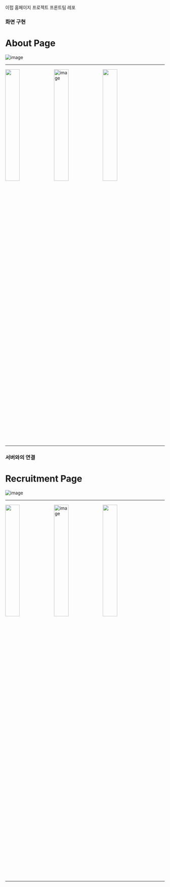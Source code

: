 이펍 홈페이지 프로젝트 프론트팀 레포

### 화면 구현
# About Page

![image](https://user-images.githubusercontent.com/65931227/184263791-1558923c-815b-46a0-8d3b-783e577145c8.png)

<hr/>
<img src="https://user-images.githubusercontent.com/65931227/184263858-c147043e-e637-4b5a-a350-615cd8dd3392.png" align="left" width="30%" height="30%"/>
<img width="30%" alt="image" src="https://user-images.githubusercontent.com/65931227/184263885-9e55e1a4-dc38-4097-84e6-2afe4cce9f50.png" align="left">
<img src="https://user-images.githubusercontent.com/65931227/184263895-3dd5a7ab-5ce7-480b-95a8-9985c367edbe.png"  width="30%" height="30%"/> 
<div style="margin-bottom:50px">
<hr/>

### 서버와의 연결

# Recruitment Page
 
![image](https://user-images.githubusercontent.com/65931227/184264164-65af7260-690a-4b01-aaf0-70e62ff12714.png)
  
<hr/>
<img src="https://user-images.githubusercontent.com/65931227/184264417-1483c42a-ba6f-4c3b-926b-5b96fde74c52.png" align="left" width="30%" height="30%"/>
<img width="30%" alt="image" src="https://user-images.githubusercontent.com/65931227/184264426-4e5cba7c-e6c3-49ab-8865-02b8bdeaa74e.png" align="left">
<img src="https://user-images.githubusercontent.com/65931227/184264429-6e687cd9-865f-41c1-a861-00cb959db0e4.png"  width="30%" height="30%"/> 
<div style="margin-bottom:50px">
<hr/>
